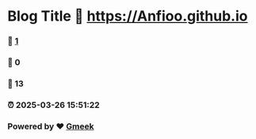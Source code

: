 # Blog Title :link: https://Anfioo.github.io 
### :page_facing_up: [1](https://Anfioo.github.io/tag.html) 
### :speech_balloon: 0 
### :hibiscus: 13 
### :alarm_clock: 2025-03-26 15:51:22 
### Powered by :heart: [Gmeek](https://github.com/Meekdai/Gmeek)
